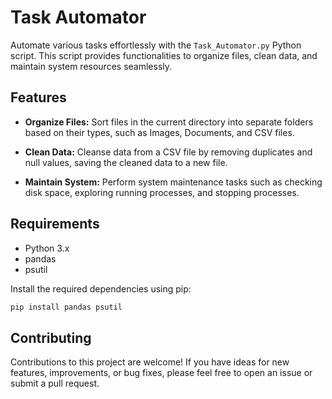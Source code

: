 # Task Automator

Automate various tasks effortlessly with the `Task_Automator.py` Python script. This script provides functionalities to organize files, clean data, and maintain system resources seamlessly.

## Features

- **Organize Files:** Sort files in the current directory into separate folders based on their types, such as Images, Documents, and CSV files.

- **Clean Data:** Cleanse data from a CSV file by removing duplicates and null values, saving the cleaned data to a new file.

- **Maintain System:** Perform system maintenance tasks such as checking disk space, exploring running processes, and stopping processes.

## Requirements

- Python 3.x
- pandas
- psutil

Install the required dependencies using pip:

```bash
pip install pandas psutil
```

## Contributing

Contributions to this project are welcome! If you have ideas for new features, improvements, or bug fixes, please feel free to open an issue or submit a pull request.
